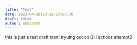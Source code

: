```yaml
---
title: "Test"
date: 2022-04-28T23:28:53+05:30
draft: false
author: abhirath
---
```

this is just a test draft man!
tryuing out on GH actions
attempt2

